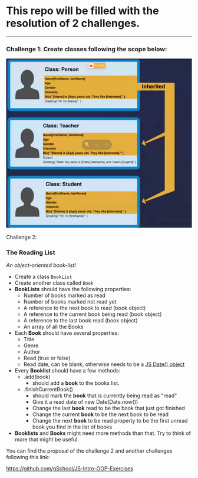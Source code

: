 # This repo will be filled with the resolution of 2 challenges. 

------

### Challenge 1:  Create classes  following the scope below:

![Challenge 1](challenge1.PNG)

Challenge 2:

### The Reading List

*An object-oriented book-list!*

- Create a class `BookList`
- Create another class called `Book`
- **BookLists** should have the following properties:
  - Number of books marked as read
  - Number of books marked not read yet
  - A reference to the next book to read (book object)
  - A reference to the current book being read (book object)
  - A reference to the last book read (book object)
  - An array of all the Books
- Each **Book** should have several properties:
  - Title
  - Genre
  - Author
  - Read (true or false)
  - Read date, can be blank, otherwise needs to be a [JS Date() object](https://developer.mozilla.org/en-US/docs/Web/JavaScript/Reference/Global_Objects/Date)
- Every **Booklist** should have a few methods:
  - .add(book)
    - should add a **book** to the books list.
  - .finishCurrentBook()
    - should mark the **book** that is currently being read as "read"
    - Give it a read date of new Date(Date.now())
    - Change the last **book** read to be the book that just got finished
    - Change the current **book** to be the next book to be read
    - Change the next **book** to be read property to be the first unread book you find in the list of books
- **Booklists** and **Books** might need more methods than that. Try to think of more that might be useful.

You can find the proposal of the challenge 2 and another challenges following this link:

https://github.com/gSchool/JS-Intro-OOP-Exercises
